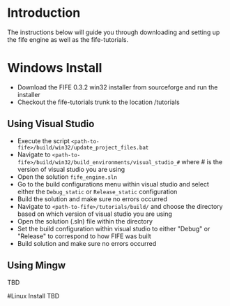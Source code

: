 # Introduction
The instructions below will guide you through downloading and setting up the fife engine as well as the fife-tutorials.

# Windows Install
* Download the FIFE 0.3.2 win32 installer from sourceforge and run the installer
* Checkout the fife-tutorials trunk to the location <path-to-fife>/tutorials

## Using Visual Studio
* Execute the script `<path-to-fife>/build/win32/update_project_files.bat`
* Navigate to `<path-to-fife>/build/win32/build_environments/visual_studio_#` where # is the version of visual studio you are using
* Open the solution `fife_engine.sln`
* Go to the build configurations menu within visual studio and select either the `Debug_static` or `Release_static` configuration
* Build the solution and make sure no errors occurred
* Navigate to `<path-to-fife>/tutorials/build/` and choose the directory based on which version of visual studio you are using
* Open the solution (.sln) file within the directory
* Set the build configuration within visual studio to either "Debug" or "Release" to correspond to how FIFE was built
* Build solution and make sure no errors occurred

## Using Mingw
TBD

#Linux Install
TBD

